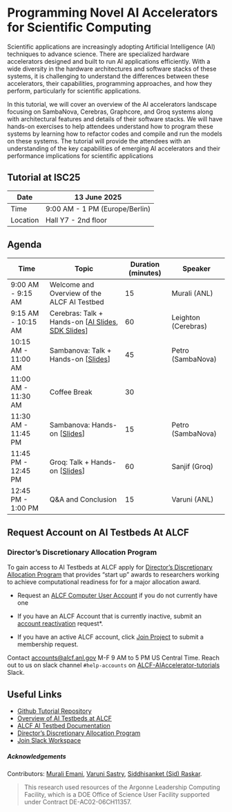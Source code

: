 # Programming Novel AI Accelerators for Scientific Computing

Scientific applications are increasingly adopting Artificial Intelligence (AI) techniques to advance science. There are specialized hardware accelerators designed and built to run AI applications efficiently. With a wide diversity in the hardware architectures and software stacks of these systems, it is challenging to understand the differences between these accelerators, their capabilities, programming approaches, and how they perform, particularly for scientific applications. 

In this tutorial, we will cover an overview of the AI accelerators landscape focusing on SambaNova, Cerebras, Graphcore, and Groq systems along with architectural features and details of their software stacks. We will have hands-on exercises to help attendees understand how to program these systems by learning how to refactor codes and compile and run the models on these systems. The tutorial will provide the attendees with an understanding of the key capabilities of emerging AI accelerators and their performance implications for scientific applications



## Tutorial at ISC25

| Date      | 13 June 2025                   |
|-----------|--------------------------------|
| Time      |  9:00 AM - 1 PM (Europe/Berlin)  |
| Location  |  Hall Y7 - 2nd floor           |


## Agenda

| Time                  | Topic                                               | Duration (minutes) | Speaker                |
|-----------------------|-----------------------------------------------------|--------------------|------------------------|
| 9:00 AM - 9:15 AM     | Welcome and Overview of the ALCF AI Testbed         | 15                 | Murali (ANL)           |
| 9:15 AM - 10:15 AM    | Cerebras: Talk + Hands-on [[AI Slides](https://github.com/argonne-lcf/AIaccelerators-ISC25-tutorial/blob/main/Cerebras/ANL_ISC_Tutorial_Company_and_AI_Overview.pdf), [SDK Slides](https://github.com/argonne-lcf/AIaccelerators-ISC25-tutorial/blob/main/Cerebras/ANL_ISC_Tutorial_SDK.pdf)]              | 60                 | Leighton (Cerebras)    |
| 10:15 AM - 11:00 AM   | Sambanova: Talk + Hands-on [[Slides](https://github.com/argonne-lcf/AIaccelerators-ISC25-tutorial/blob/main/Sambanova/ISC25_SambaNova.pdf)]             | 45                 | Petro (SambaNova)      |
| 11:00 AM - 11:30 AM   | Coffee Break                                        | 30                 |                        |
| 11:30 AM - 11:45 PM   | Sambanova: Hands-on [[Slides](https://github.com/argonne-lcf/AIaccelerators-ISC25-tutorial/blob/main/Sambanova/ISC25_SambaNova.pdf)]                    | 15                 | Petro (SambaNova)      |
| 11:45 PM - 12:45 PM   | Groq: Talk + Hands-on [[Slides]()]                  | 60                 | Sanjif (Groq)          |
| 12:45 PM - 1:00 PM    | Q&A and Conclusion                                  | 15                  | Varuni (ANL)          |



## Request Account on AI Testbeds At ALCF


### Director’s Discretionary Allocation Program

To gain access to AI Testbeds at ALCF <!-- after tutorial allocation expires--> 
apply for [Director’s Discretionary Allocation Program](https://www.alcf.anl.gov/science/directors-discretionary-allocation-program) that provides “start up” awards to researchers working to achieve computational readiness for for a major allocation award.

* Request an [ALCF Computer User Account](https://accounts.alcf.anl.gov/accountRequest) if you do not currently have one
* If you have an ALCF Account that is currently inactive, submit an [account reactivation](https://accounts.alcf.anl.gov/accountReactivate) request*.
* If you have an active ALCF account, click [Join Project](https://accounts.alcf.anl.gov/joinProject) to submit a membership request. 
  
  <!-- Specify the following in your request: 
  Project Name: `aitestbed_tutorial` -->

Contact accounts@alcf.anl.gov M-F 9 AM to 5 PM US Central Time. 
Reach out to us on slack channel `#help-accounts` on [ALCF-AIAccelerator-tutorials](https://join.slack.com/t/alcf-aiacc-tutorials/shared_invite/zt-25yjc7tnm-AlqTNcWrbH0c1KVNEExTuw) Slack. 

<!-- >ISC25 Tutorial allocation will stay active till end of June 2025. -->


## Useful Links 


* [Github Tutorial Repository](https://github.com/argonne-lcf/AIaccelerators-ISC25-tutorial)
* [Overview of AI Testbeds at ALCF](https://www.alcf.anl.gov/alcf-ai-testbed)
* [ALCF AI Testbed Documentation](https://www.alcf.anl.gov/support/ai-testbed-userdocs/)
* [Director’s Discretionary Allocation Program](https://www.alcf.anl.gov/science/directors-discretionary-allocation-program)
* [Join Slack Workspace](https://join.slack.com/t/alcf-aiacc-tutorials/shared_invite/zt-2uma9x2zm-PDm9dlnGZqtO~_DkANZwWA)

##### Acknowledgements

Contributors: [Murali Emani](https://memani1.github.io/), [Varuni Sastry](https://www.alcf.anl.gov/about/people/varuni-katti-sastry), [Siddhisanket (Sid) Raskar](https://sraskar.github.io/). 

> This research used resources of the Argonne Leadership Computing Facility, which is a DOE Office of Science User Facility supported under Contract DE-AC02-06CH11357.
